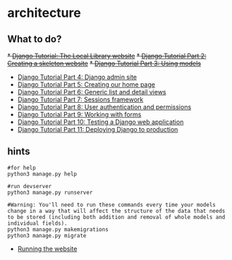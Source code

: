 # architecture

## What to do?

~~* [Django Tutorial: The Local Library website](https://developer.mozilla.org/en-US/docs/Learn/Server-side/Django/Tutorial_local_library_website)~~
~~* [Django Tutorial Part 2: Creating a skeleton website](https://developer.mozilla.org/en-US/docs/Learn/Server-side/Django/skeleton_website)~~
~~* [Django Tutorial Part 3: Using models](https://developer.mozilla.org/en-US/docs/Learn/Server-side/Django/Models)~~
* [Django Tutorial Part 4: Django admin site](https://developer.mozilla.org/en-US/docs/Learn/Server-side/Django/Admin_site)
* [Django Tutorial Part 5: Creating our home page](https://developer.mozilla.org/en-US/docs/Learn/Server-side/Django/Home_page)
* [Django Tutorial Part 6: Generic list and detail views](https://developer.mozilla.org/en-US/docs/Learn/Server-side/Django/Generic_views)
* [Django Tutorial Part 7: Sessions framework](https://developer.mozilla.org/en-US/docs/Learn/Server-side/Django/Sessions)
* [Django Tutorial Part 8: User authentication and permissions](https://developer.mozilla.org/en-US/docs/Learn/Server-side/Django/Authentication)
* [Django Tutorial Part 9: Working with forms](https://developer.mozilla.org/en-US/docs/Learn/Server-side/Django/Forms)
* [Django Tutorial Part 10: Testing a Django web application](https://developer.mozilla.org/en-US/docs/Learn/Server-side/Django/Testing)
* [Django Tutorial Part 11: Deploying Django to production](https://developer.mozilla.org/en-US/docs/Learn/Server-side/Django/Deployment)

## hints

```shell
#for help
python3 manage.py help

#run devserver
python3 manage.py runserver

#Warning: You'll need to run these commands every time your models change in a way that will affect the structure of the data that needs to be stored (including both addition and removal of whole models and individual fields).
python3 manage.py makemigrations
python3 manage.py migrate
```

* [Running the website](https://developer.mozilla.org/en-US/docs/Learn/Server-side/Django/skeleton_website#running_the_website)